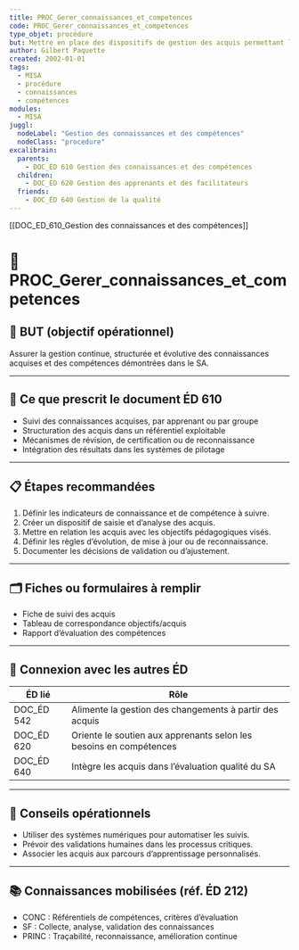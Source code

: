 ```yaml
---
title: PROC_Gerer_connaissances_et_competences
code: PROC_Gerer_connaissances_et_competences
type_objet: procédure
but: Mettre en place des dispositifs de gestion des acquis permettant leur évaluation, leur réutilisation, et leur reconnaissance dans le parcours des apprenants.
author: Gilbert Paquette
created: 2002-01-01
tags:
  - MISA
  - procédure
  - connaissances
  - compétences
modules:
  - MISA
juggl:
  nodeLabel: "Gestion des connaissances et des compétences"
  nodeClass: "procedure"
excalibrain:
  parents:
    - DOC_ÉD 610 Gestion des connaissances et des compétences
  children:
    - DOC_ÉD 620 Gestion des apprenants et des facilitateurs
  friends:
    - DOC_ÉD 640 Gestion de la qualité
---
```

[[DOC_ED_610_Gestion des connaissances et des compétences]] 
# 🔧 PROC_Gerer_connaissances_et_competences

## 🎯 BUT (objectif opérationnel)
Assurer la gestion continue, structurée et évolutive des connaissances acquises et des compétences démontrées dans le SA.

---

## 📌 Ce que prescrit le document ÉD 610
- Suivi des connaissances acquises, par apprenant ou par groupe
- Structuration des acquis dans un référentiel exploitable
- Mécanismes de révision, de certification ou de reconnaissance
- Intégration des résultats dans les systèmes de pilotage

---

## 📋 Étapes recommandées
1. Définir les indicateurs de connaissance et de compétence à suivre.
2. Créer un dispositif de saisie et d’analyse des acquis.
3. Mettre en relation les acquis avec les objectifs pédagogiques visés.
4. Définir les règles d’évolution, de mise à jour ou de reconnaissance.
5. Documenter les décisions de validation ou d’ajustement.

---

## 🗂 Fiches ou formulaires à remplir
- Fiche de suivi des acquis
- Tableau de correspondance objectifs/acquis
- Rapport d’évaluation des compétences

---

## 🔄 Connexion avec les autres ÉD
| ÉD lié | Rôle |
|--------|------|
| DOC_ÉD 542 | Alimente la gestion des changements à partir des acquis |
| DOC_ÉD 620 | Oriente le soutien aux apprenants selon les besoins en compétences |
| DOC_ÉD 640 | Intègre les acquis dans l’évaluation qualité du SA |

---

## 🧠 Conseils opérationnels
- Utiliser des systèmes numériques pour automatiser les suivis.
- Prévoir des validations humaines dans les processus critiques.
- Associer les acquis aux parcours d’apprentissage personnalisés.

---

## 📚 Connaissances mobilisées (réf. ÉD 212)
- CONC : Référentiels de compétences, critères d’évaluation
- SF : Collecte, analyse, validation des connaissances
- PRINC : Traçabilité, reconnaissance, amélioration continue
